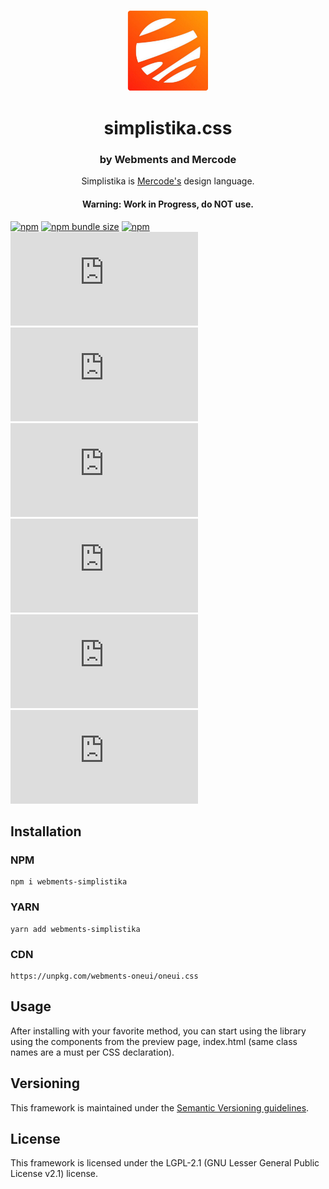 <p align="center">
<img alt="simplistika.css icon" src="icon.png" width="130px"/>
  <h1 align="center">simplistika.css</h1>
</p>

<h3 align="center">by Webments and Mercode</h3>
<p align="center">Simplistika is <a href="https://github.com/mercode-org">Mercode's</a> design language.</p>
<h4 align="center">Warning: Work in Progress, do NOT use.</h4>

[![npm](https://img.shields.io/npm/v/webments-simplistika)](https://www.npmjs.com/package/webments-simplistika)
[![npm bundle size](https://img.shields.io/bundlephobia/minzip/webments-simplistika)](https://www.npmjs.com/package/webments-simplistika)
[![npm](https://img.shields.io/npm/dt/webments-simplistika)](https://www.npmjs.com/package/webments-simplistika)
[![GitHub release (latest by date)](https://img.shields.io/github/v/release/webments/simplistika.css)](https://github.com/Webments/simplistika.css/releases)
[![GitHub](https://img.shields.io/github/license/webments/simplistika.css)](https://github.com/Webments/simplistika.css/blob/master/LICENSE)
[![GitHub commit activity](https://img.shields.io/github/commit-activity/m/webments/simplistika.css)](https://github.com/Webments/simplistika.css/commits/master)
[![GitHub contributors](https://img.shields.io/github/contributors/webments/simplistika.css)](https://github.com/Webments/simplistika.css/graphs/contributors)
[![GitHub stars](https://img.shields.io/github/stars/webments/simplistika.css?style=social)](https://github.com/Webments/simplistika.css)
[![GitHub forks](https://img.shields.io/github/forks/webments/simplistika.css?style=social)](https://github.com/Webments/simplistika.css/fork)

## Installation

### NPM

```
npm i webments-simplistika
```

### YARN

```
yarn add webments-simplistika
```

### CDN

```
https://unpkg.com/webments-oneui/oneui.css
```

## Usage

After installing with your favorite method, you can start using the library using the components from the preview page, index.html (same class names are a must per CSS declaration).

## Versioning

This framework is maintained under the [Semantic Versioning guidelines](https://semver.org/).

## License

This framework is licensed under the LGPL-2.1 (GNU Lesser General Public License v2.1) license.
